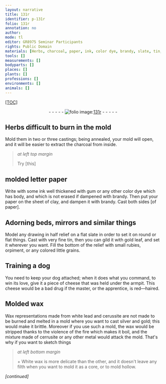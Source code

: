 ```yaml
---
layout: narrative
title: 131r
identifier: p-131r
folio: 131r
annotation: no
author:
mode: tl
editor: GR8975 Seminar Participants
rights: Public Domain
materials: [Herbs, charcoal, paper, ink, color dye, brandy, slate, tin, gold, rubies, orpiment, grains, cheese, wax, white lead, cerussite, silver, cerrusite, White wax]
tools: []
measurements: []
bodyparts: []
places: []
plants: []
professions: []
environments: []
animals: []
---
```


<p><a href="{{ site.baseurl }}/diplomatic/">[TOC]</a></p><div class="folio" align="center">- - - - - <a href="http://gallica.bnf.fr/ark:/12148/btv1b10500001g/f267.item.r=" target="_blank"><img src="https://cu-mkp.github.io/2017-workshop-edition/assets/photo-icon.png" alt="folio image: " style="display:inline-block; margin-bottom:-3px;"/>131r</a> - - - - - </div>  
  

## <span class="m">Herbs</span> difficult to burn in the mold

 
Mold them in two or three castings; being annealed, your mold will open, and it will be easier to extract the <span class="m">charcoal</span> from inside. 
 
> *at left top margin*
> 
> 
>   Try [this]
 
 
  

## molded letter <span class="m">paper</span>

 
Write with some <span class="m">ink</span> well thickened with gum or any other <span class="m">color dye</span> which has body, and which is not erased if dampened with brandy. Then put your paper on the sheet of clay, and dampen it with <span class="m">brandy</span>. Cast both sides [of paper].
 
 
  

## Adorning beds, mirrors and similar things

 
Model any drawing in half relief on a flat <span class="m">slate</span> in order to set it on round or flat things. Cast with very fine <span class="m">tin</span>, then you can gild it with <span class="m">gold</span> leaf, and set it wherever you want. Fill the bottom of the relief with small <span class="m">rubies</span>, <span class="m">orpiment</span>, or any colored little <span class="m">grains</span>.
 
 
  

## Training a dog 

 
You need to keep your dog attached; when it does what you command, to win its love, give it a piece of <span class="m">cheese</span> that was held under the armpit. This <span class="m">cheese</span> would be a bad drug if the master, or the apprentice, is red—haired. 
 
 
  

## Molded <span class="m">wax</span>

 
Wax representations made from <span class="m">white lead</span> and <span class="m">cerussite</span> are not made to be burned and melted in a mold where you want to cast <span class="m">silver</span> and <span class="m">gold</span>; this would make it brittle. Moreover if you use such a mold, the <span class="m">wax</span> would be stripped thanks to the violence of the fire which makes it boil, and the mixture made of <span class="m">cerrusite</span> or any other metal would attack the mold. That's why if you want to sketch things
 
> *at left bottom margin*
> 
> 
>   \+ <span class="m">White wax</span> is more delicate than the other, and it doesn't leave any filth when you want to mold it as a core, or to mold hollow.
 
*[continued]*
 
